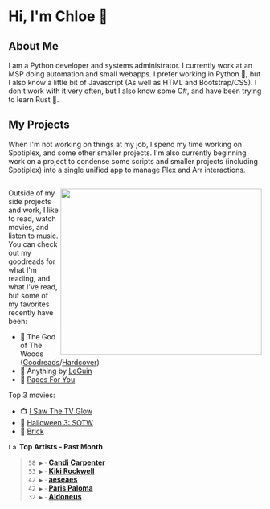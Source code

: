 # Hi, I'm Chloe 👋

## About Me

I am a Python developer and systems administrator. I currently work at an MSP doing automation and small webapps. I prefer working in Python 🐍, but I also know a little bit of Javascript (As well as HTML and Bootstrap/CSS). I don't work with it very often, but I also know some C#, and have been trying to learn Rust 🦀.

## My Projects

When I'm not working on things at my job, I spend my time working on Spotiplex, and some other smaller projects. I'm also currently beginning work on a project to condense some scripts and smaller projects (including Spotiplex) into a single unified app to manage Plex and Arr interactions.

##

<img align="right" width="400" height="330" src="https://spotify-recently-played-readme.vercel.app/api?user=1248359790">

Outside of my side projects and work, I like to read, watch movies, and listen to music. You can check out my goodreads for what I'm reading, and what I've read, but some of my favorites recently have been:

- 🌲 The God of The Woods ([Goodreads](https://www.goodreads.com/book/show/199698485-the-god-of-the-woods)/[Hardcover](https://hardcover.app/books/the-god-of-the-woods-a751dc55-af37-4ef4-a770-bacce531f656/editions/31503244))
- 🌌 Anything by [LeGuin](https://www.goodreads.com/author/show/874602.Ursula_K_Le_Guin)
- 📝 [Pages For You](https://www.goodreads.com/book/show/124854.Pages_for_You)

Top 3 movies:

- 📺 [I Saw The TV Glow](https://letterboxd.com/film/i-saw-the-tv-glow/)
- 🎃 [Halloween 3: SOTW](https://letterboxd.com/film/halloween-iii-season-of-the-witch/)
- 🧱 [Brick](https://letterboxd.com/film/brick/)

<!--START_LASTFM_ARTISTS:{"period": "1month", "rows": 5}-->
<a href="https://last.fm" target="_blank"><img src="https://user-images.githubusercontent.com/17434202/215290617-e793598d-d7c9-428f-9975-156db1ba89cc.svg" alt="Last.fm Logo" width="18" height="13"/></a> **Top Artists - Past Month**

> `58 ▶️` ∙ **[Candi Carpenter](https://www.last.fm/music/Candi+Carpenter)**<br/>
> `53 ▶️` ∙ **[Kiki Rockwell](https://www.last.fm/music/Kiki+Rockwell)**<br/>
> `42 ▶️` ∙ **[aeseaes](https://www.last.fm/music/aeseaes)**<br/>
> `42 ▶️` ∙ **[Paris Paloma](https://www.last.fm/music/Paris+Paloma)**<br/>
> `32 ▶️` ∙ **[Aidoneus](https://www.last.fm/music/Aidoneus)**<br/>
<!--END_LASTFM_ARTISTS-->
